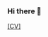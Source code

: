 ### Hi there 👋

[[CV]](https://drive.google.com/file/d/1veFudflzFfbSgXS42JAHoeE_UuAO2keM/view?usp=sharing)
